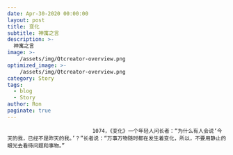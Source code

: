 ```yaml
---
date: Apr-30-2020 00:00:00
layout: post
title: 变化
subtitle: 神寓之言
description: >-
  神寓之言
image: >-
    /assets/img/Qtcreator-overview.png
optimized_image: >-
    /assets/img/Qtcreator-overview.png
category: Story
tags:
  - blog
  - Story
author: Ron
paginate: true
---
```


							　　1074，《变化》一个年轻人问长者：“为什么有人会说‘今天的我，已经不是昨天的我。’？”长者说：“万事万物随时都在发生着变化，所以，不要用静止的眼光去看待问题和事物。”
							
							
						